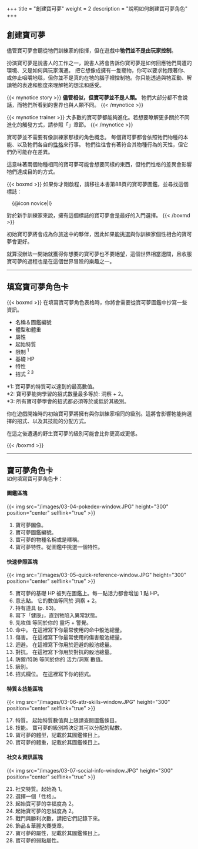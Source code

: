 +++
title = "創建寶可夢"
weight = 2
description = "說明如何創建寶可夢角色"
+++

## 創建寶可夢
儘管寶可夢會聽從牠們訓練家的指揮，但在遊戲中**牠們並不是由玩家控制**。

扮演寶可夢是說書人的工作之一，說書人將會告訴你寶可夢是如何回應牠們周遭的環境、又是如何與玩家溝通。
把它想像成擁有一隻寵物，你可以要求牠跟著你、或停止咀嚼地毯，但你並不是真的在牠的腦子裡控制牠。你只能透過與牠互動、解讀牠的表達和態度來理解牠的想法和感受。

{{< mynotice story >}}
**儘管相似，但寶可夢並不是人類。** 牠們大部分都不會說話，而牠們所看到的世界也與人類不同。
{{< /mynotice >}}

{{< mynotice trainer >}}
大多數的寶可夢都能夠進化。若想要瞭解更多關於不同進化的觸發方式，請參照「<a href='{{< relref path="docs/training-pokemon" >}}'></a>」章節。
{{< /mynotice >}}

寶可夢並不需要有像訓練家那樣的角色概念。
每個寶可夢都會依照牠們物種的本能、以及牠們各自的<a href='{{< relref path="docs/natures" >}}'>性格</a>來行事。
牠們往往會有著符合其物種行為的天性，但它們仍可能存在差異。

這意味著兩個物種相同的寶可夢可能會想要同樣的東西，但牠們性格的差異會影響牠們達成目的的方式。

{{< boxmd >}}
如果你才剛啟程，請移往本書第88頁的寶可夢圖鑑，並尋找這個標誌：

<p style="margin-left: 1em;">{@icon novice|l}</p>

對於新手訓練家來說，擁有這個標誌的寶可夢會是最好的入門選擇。
{{< /boxmd >}}

初始寶可夢將會成為你旅途中的夥伴，因此如果能挑選與你訓練家個性相合的寶可夢會更好。

就算沒辦法一開始就獲得你想要的寶可夢也不要絕望，這個世界相當遼闊，且收服寶可夢的過程也是在這個世界冒險的樂趣之一。


---
## 填寫寶可夢角色卡

{{< boxmd >}}
在填寫寶可夢角色表格時，你將會需要從寶可夢圖鑑中抄寫一些資訊。

* 名稱＆圖鑑編號
* 體型和體重
* 屬性
* 起始特質
* 限制 <sup>1</sup>
* 基礎 HP
* 特性
* 招式 <sup>2 3</sup>

<p class="foot">
	*1: 寶可夢的特質可以達到的最高數值。<br/>
	*2: 寶可夢能夠學習的招式數量最多等於: 洞察 + 2。<br/>
	*3: 所有寶可夢學會的招式都必須等於或低於其級別。
</p>

<p>你在遊戲開始時的初始寶可夢將擁有與你訓練家相同的級別。這將會影響牠能夠選擇的招式、以及其技能的分配方式。</p>
<p>在這之後遭遇的野生寶可夢的級別可能會比你更高或更低。</p>
{{< /boxmd >}}

---

## 寶可夢角色卡
<p style="margin-top: -20px;">如何填寫寶可夢角色卡： </p>

#### 圖鑑區塊
{{< img src="/images/03-04-pokedex-window.JPG" height="300" position="center" selflink="true" >}}

1. 寶可夢圖像。
2. 寶可夢圖鑑編號。
3. 寶可夢的物種名稱或是暱稱。
4. 寶可夢特性。從圖鑑中挑選一個特性。

#### 快速參照區塊
{{< img src="/images/03-05-quick-reference-window.JPG" height="300" position="center" selflink="true" >}}

5. 寶可夢的基礎 HP 被列在圖鑑上。每一點活力都會增加 1 點 HP。
6. 意志點。 它的數值等同於 洞察 + 2。
7. 持有道具 (p. 83)。
8. 寫下「健康」，直到牠陷入異常狀態。
9. 先攻值 等同於你的 靈巧 + 警覺。
10. 命中。 在這裡寫下你最常使用的命中骰池總量。
11. 傷害。 在這裡寫下你最常使用的傷害骰池總量。
12. 迴避。 在這裡寫下你用於迴避的骰池總量。
13. 對抗。 在這裡寫下你用於對抗的骰池總量。
14. 防禦/特防 等同於你的 活力/洞察 數值。
15. 級別。
16. 招式欄位。 在這裡寫下你的招式。

#### 特質＆技能區塊
{{< img src="/images/03-06-attr-skills-window.JPG" height="300" position="center" selflink="true" >}}

17. 特質。 起始特質數值與上限請查閱圖鑑條目。
18. 技能。 寶可夢的級別將決定其可以分配的點數。
19. 寶可夢的體型，記載於其圖鑑條目上。
20. 寶可夢的體重，記載於其圖鑑條目上。

#### 社交＆資訊區塊
{{< img src="/images/03-07-social-info-window.JPG" height="300" position="center" selflink="true" >}}

21. 社交特質。起始為 1。
22. 選擇一個「性格」。
23. 起始寶可夢的幸福度為 2。
24. 起始寶可夢的忠誠度為 2。
25. 戰鬥與勝利次數，請把它們記錄下來。
26. 飾品＆華麗大賽獎章。
27. 寶可夢的屬性，記載於其圖鑑條目上。
28. 寶可夢的弱點屬性。

